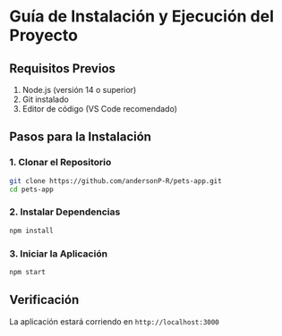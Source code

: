 # Guía de Instalación y Ejecución del Proyecto

## Requisitos Previos

1. Node.js (versión 14 o superior)
2. Git instalado
3. Editor de código (VS Code recomendado)

## Pasos para la Instalación

### 1. Clonar el Repositorio

```bash (cmd/linea de comandos)
git clone https://github.com/andersonP-R/pets-app.git
cd pets-app
```

### 2. Instalar Dependencias

```bash (cmd/linea de comandos)
npm install
```

### 3. Iniciar la Aplicación

```bash
npm start
```

## Verificación

La aplicación estará corriendo en `http://localhost:3000`
